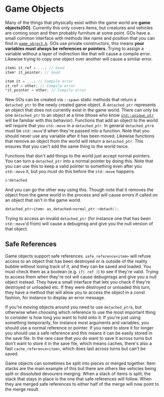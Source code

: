 # Game Objects

Many of the things that physically exist within the game world are **game objects(GO)**. Currently
this only covers items, but creatures and vehicles are coming soon and then probably furniture at
some point. GOs have a small common interface with methods like name and position that you can find
in [`game_object.h`](../src/game_object.h). GOs use private constructors, this means **your
variables must always be references or pointers**. Trying to assign a variable without a layer of
indirection like that will cause a compile error. Likewise trying to copy one object over another
will cause a similar error.

```c++
item& it_ref = ...; // Good
item* it_pointer; // Good

item it = ...; // Compile error
it_ref = other; // Compile error
*it_pointer = other; // Compile error
```

New GOs can be created via `::spawn` static methods that return a `detached_ptr` to the newly
created game object. A `detached_ptr` represents an object that does not currently exist in the game
world. There can only be one `detached_ptr` to an object at a time (those who know
[`std::unique_ptr`](https://en.cppreference.com/w/cpp/memory/unique_ptr) will be familiar with this
behavior). Functions that add an object to the world will require that you `std::move` in a
`detached_ptr`. In general `detached_ptr`s must be `std::move`'d when they're passed into a
function. Note that you should never use any variable after it has been moved. Likewise functions
that remove an object from the world will return a `detached_ptr`. This ensures that you can't add
the same thing to the world twice.

Functions that don't add things to the world just accept normal pointers. You can turn a
`detached_ptr` into a normal pointer by doing this. Note that you can use this to keep a valid
pointer to something even after you `std::move` it, but you must do this before the `std::move`
happens.

```c++
&*detached
```

And you can go the other way using this. Though note that it removes the object from the game world
in the process and will cause errors if called on an object that isn't in the game world.

```c++
detached_ptr<item> as_detached=normal_ptr->detach();
```

Trying to access an invalid `detached_ptr` (for instance one that has been `std::move`'d from) will
cause a debugmsg and give you the null version of that object.

## Safe References

Game objects support safe references. `safe_reference<item>` will refuse access to an object that
has been destroyed or is outside of the reality bubble without losing track of it, and they can be
saved and loaded. You must check them as a boolean (e.g. `if( ref )`) to see if they're valid.
Trying to access them when they're not will cause debugmsgs and give you a null object instead. They
have a small interface that lets you check if they're destroyed or unloaded etc. If they were
destroyed or unloaded this turn, they have a method that will allow you to access the object in a
const fashion, for instance to display an error message.

If you're moving objects around you need to use `detached_ptr`s, but otherwise when choosing which
reference to use the most important thing to consider is how long you want to hold onto it. If
you're just using something temporarily, for instance most arguments and variables, you should use a
normal reference or pointer. If you need to store it for longer you should use a safe reference and
this means it can be easily stored in the save file. In the rare case that you do want to save it
across turns but don't want to store it in the save file, which means caches, there's also a fast
`cache_reference<item>`, which does last across turns but can't be saved.

Game objects can sometimes be split into pieces or merged together. Item stacks are the main example
of this but there are others like vehicles being split or dissoluted devourers merging. When a stack
of items is split, the stack that stays in place is the one that safe references will follow. When
they are merged safe references to either half of the merge will now point to the merge result.
